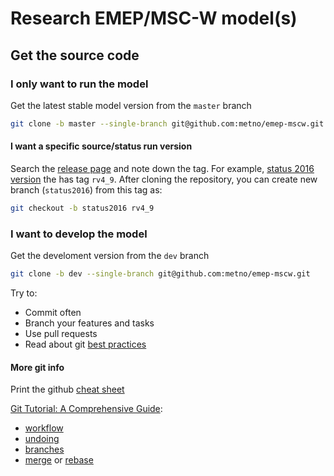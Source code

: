 # Research EMEP/MSC-W model(s)

## Get the source code
### I only want to run the model
Get the latest stable model version from the `master` branch
```bash
git clone -b master --single-branch git@github.com:metno/emep-mscw.git
```

#### I want a specific source/status run version
Search the [release page](https://github.com/metno/emep-mscw/releases) and note down the tag.
For example, [status 2016 version](status2016) the has tag `rv4_9`.
After cloning the repository, you can create new branch (`status2016`) from this tag as:
```bash
git checkout -b status2016 rv4_9
```

[releases]:   https://github.com/metno/emep-mscw/releases
[status2016]: https://github.com/metno/emep-mscw/releases/tag/rv4_9

### I want to develop the model
Get the develoment version from the `dev` branch
```bash
git clone -b dev --single-branch git@github.com:metno/emep-mscw.git
```

Try to:
- Commit often
- Branch your features and tasks
- Use pull requests
- Read about git [best practices][]

[cheat sheet]:    https://education.github.com/git-cheat-sheet-education.pdf
[best practices]: https://sethrobertson.github.io/GitBestPractices/

#### More git info
Print the github [cheat sheet][]

[Git Tutorial: A Comprehensive Guide][comprehensive-guide]:
- [workflow][]
- [undoing][]
- [branches][]
- [merge][] or [rebase][]

[comprehensive-guide]: https://blog.udemy.com/git-tutorial-a-comprehensive-guide/
[workflow]: https://blog.udemy.com/git-tutorial-a-comprehensive-guide/#6
[undoing]:  https://blog.udemy.com/git-tutorial-a-comprehensive-guide/#8
[branches]: https://blog.udemy.com/git-tutorial-a-comprehensive-guide/#9
[merge]:    https://blog.udemy.com/git-tutorial-a-comprehensive-guide/#10
[rebase]:   https://blog.udemy.com/git-tutorial-a-comprehensive-guide/#11
